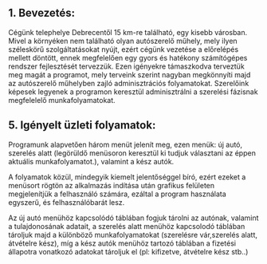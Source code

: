 ## 1. **Bevezetés:**

Cégünk telephelye Debrecentől 15 km-re található, egy kisebb városban. Mivel a környéken nem található olyan autószerelő műhely, mely ilyen széleskörű szolgáltatásokat nyújt, ezért cégünk vezetése a előrelépés mellett döntött, ennek megfelelően egy gyors és hatékony számítógépes rendszer fejlesztését tervezzük. Ezen igényekre támaszkodva terveztük meg magát a programot, mely terveink szerint nagyban megkönnyíti majd az autószerelő műhelyben zajló adminisztrációs folyamatokat.
Szerelőink képesek legyenek a programon keresztül adminisztrálni a szerelési fázisnak megfelelelő munkafolyamatokat.

## 5. **Igényelt üzleti folyamatok:**

Programunk alapvetően három menüt jelenít meg, ezen menük: új autó, szerelés alatt (legörüldő menüsoron keresztül ki tudjuk választani az éppen aktuális munkafolyamatot.), valamint a kész autók.

A folyamatok közül, mindegyik  kiemelt jelentőséggel bíró, ezért ezeket a menüsort rögtön az alkalmazás indítása után grafikus felületen megjelenítjük a felhasználó számára, ezáltal a program használata egyszerű, és felhasználóbarát lesz.

Az új autó menühöz kapcsolódó táblában fogjuk tárolni az autónak, valamint a tulajdonosának adatait, a szerelés alatt menühöz kapcsolodó táblában tároljuk majd a különböző munkafolyamatokat (szerelésre vár,szerelés alatt, átvételre kész), míg a kész autók menühöz tartozó táblában a fizetési állapotra vonatkozó adatokat tároljuk el (pl: kifizetve, átvételre kész stb..)
